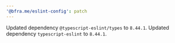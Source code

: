 ```yaml
---
'@bfra.me/eslint-config': patch
---
```


Updated dependency `@typescript-eslint/types` to `8.44.1`.
Updated dependency `typescript-eslint` to `8.44.1`.
